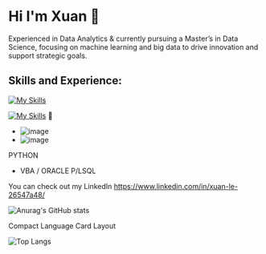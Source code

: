 # Hi I'm Xuan 👋
Experienced in Data Analytics & currently pursuing a Master’s in Data Science, focusing on machine learning and big data to drive innovation and support strategic goals. 

## Skills and Experience: 
[![My Skills](https://skills.thijs.gg/icons?i=python,vscode,js,html,css,wasm)](https://skills.thijs.gg)

[![My Skills](https://skills.thijs.gg/icons?i=java,kotlin,nodejs,figma&theme=light)](https://skills.thijs.gg)
👯

* ![image](https://github.com/user-attachments/assets/8b972794-b6a6-4622-adc5-a71bc59d0b70)
* ![image](https://github.com/user-attachments/assets/b185bf09-968a-4403-9545-f32eb8cfd6ef)

PYTHON
* VBA / ORACLE P/LSQL 

You can check out my LinkedIn https://www.linkedin.com/in/xuan-le-26547a48/

![Anurag's GitHub stats](https://github-readme-stats.vercel.app/api?username=LeXuanNT&show_icons=true&theme=radical)

Compact Language Card Layout

![Top Langs](https://github-readme-stats.vercel.app/api/top-langs/?username=LeXuanNT&layout=compact)



